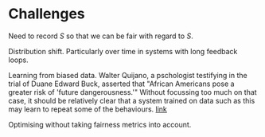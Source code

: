 # Challenges
Need to record $S$ so that we can be fair with regard to $S$.

Distribution shift. 
Particularly over time in systems with long feedback loops.

Learning from biased data.
Walter Quijano, a pschologist testifying in the trial of Duane Edward Buck, asserted that "African Americans pose a greater risk of 'future dangerousness.'"
Without focussing too much on that case, it should be relatively clear that a system trained on data such as this may learn to repeat some of the behaviours.
[link](https://www.huffingtonpost.co.uk/entry/supreme-court-death-penalty-case-duane-buck_n_1080112)

Optimising without taking fairness metrics into account.
